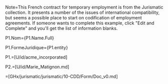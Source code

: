 Note=This French contract for temporary employment is from the Jurismatic collection.  It presents a number of the issues of international compatibility, but seems a possible place to start on codification of employment agreements.  If someone wants to complete this example, click "Edit and Complete" and you'll get the list of information blanks.  

P1.Nom={P1.Name.Full}

P1.FormeJuridique={P1.entity}

P1.=[U/id/acme_incorporated]

P2.=[U/id/Marie_Matignon.md]

=[GHx/jurismatic/jurismatic/10-CDD/Form/Doc_v0.md]